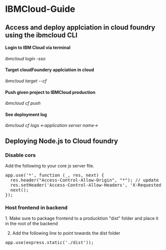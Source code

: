 # IBMCloud-Guide

<h2>Access and deploy applciation in cloud foundry using the ibmcloud CLI</h2>

#### Login to IBM Cloud via terminal
<i>ibmcloud login -sso</i>

#### Target cloudFoundery applciation in cloud
<i>ibmcloud target --cf </i>

#### Push given project to IBMCloud production
<i>ibmcloud cf push</i>

#### See deployment log <br>
<i>ibmcloud cf logs <-application server name-> </i>

<h2>Deploying Node.js to Cloud foundry</h2>

<h3>Disable cors</h3>
Add the following to your core js server file. <br>
<pre>
app.use('*', function (_, res, next) {
  res.header("Access-Control-Allow-Origin", "*"); // update to match the domain you will make the request from
  res.setHeader('Access-Control-Allow-Headers', 'X-Requested-With,Content-Length,content-type,Authorization');
  next();
});
</pre>

<h3>Host frontend in backend</h3>
1. Make sure to package frontend to a producktion "dist" folder and place it in the root of the backend <br>

2. Add the following line to point towards the dist folder <br>
<pre>
app.use(express.static('./dist'));
</pre>

